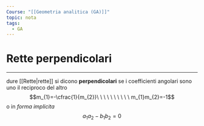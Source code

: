 ```yaml
---
Course: "[[Geometria analitica (GA)]]"
topic: nota
tags:
  - GA
---
```


# Rette perpendicolari
---
dure [[Rette|rette]] si dicono __perpendicolari__ se i coefficienti angolari sono uno il reciproco del altro $$m_{1}=-\cfrac{1}{m_{2}}\ \ \ \ \ \ \ \ \ \ m_{1}m_{2}=-1$$o in _forma implicita_ $$a_{1}a_{2}-b_{1}b_{2}=0$$